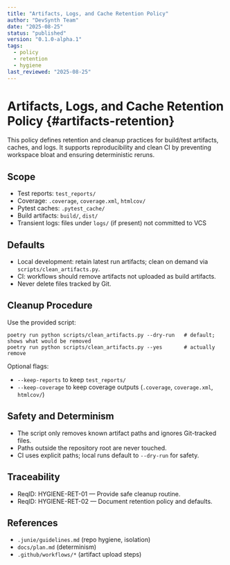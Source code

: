 ```yaml
---
title: "Artifacts, Logs, and Cache Retention Policy"
author: "DevSynth Team"
date: "2025-08-25"
status: "published"
version: "0.1.0-alpha.1"
tags:
  - policy
  - retention
  - hygiene
last_reviewed: "2025-08-25"
---
```


# Artifacts, Logs, and Cache Retention Policy {#artifacts-retention}

This policy defines retention and cleanup practices for build/test artifacts, caches, and logs. It supports reproducibility and clean CI by preventing workspace bloat and ensuring deterministic reruns.

## Scope
- Test reports: `test_reports/`
- Coverage: `.coverage`, `coverage.xml`, `htmlcov/`
- Pytest caches: `.pytest_cache/`
- Build artifacts: `build/`, `dist/`
- Transient logs: files under `logs/` (if present) not committed to VCS

## Defaults
- Local development: retain latest run artifacts; clean on demand via `scripts/clean_artifacts.py`.
- CI: workflows should remove artifacts not uploaded as build artifacts.
- Never delete files tracked by Git.

## Cleanup Procedure
Use the provided script:

```
poetry run python scripts/clean_artifacts.py --dry-run   # default; shows what would be removed
poetry run python scripts/clean_artifacts.py --yes       # actually remove
```

Optional flags:
- `--keep-reports` to keep `test_reports/`
- `--keep-coverage` to keep coverage outputs (`.coverage`, `coverage.xml`, `htmlcov/`)

## Safety and Determinism
- The script only removes known artifact paths and ignores Git-tracked files.
- Paths outside the repository root are never touched.
- CI uses explicit paths; local runs default to `--dry-run` for safety.

## Traceability
- ReqID: HYGIENE-RET-01 — Provide safe cleanup routine.
- ReqID: HYGIENE-RET-02 — Document retention policy and defaults.

## References
- `.junie/guidelines.md` (repo hygiene, isolation)
- `docs/plan.md` (determinism)
- `.github/workflows/*` (artifact upload steps)
